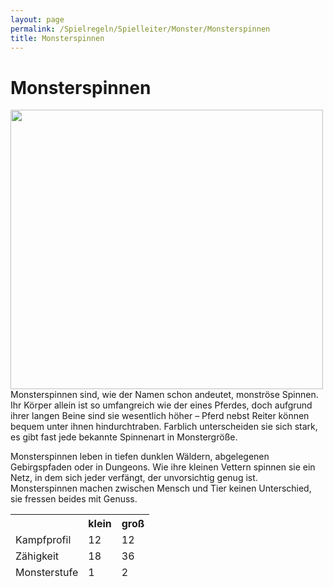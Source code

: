 ```yaml
---
layout: page
permalink: /Spielregeln/Spielleiter/Monster/Monsterspinnen
title: Monsterspinnen
---
```


# Monsterspinnen

<img alt="" height="447" src="{{ site.baseurl }}/assets/images/monster/monsterspinne.jpg" width="500" />
Monsterspinnen sind, wie der Namen schon andeutet, monströse Spinnen. Ihr Körper allein ist so umfangreich wie der eines Pferdes, doch aufgrund ihrer langen Beine sind sie wesentlich höher &ndash; Pferd nebst Reiter können bequem unter ihnen hindurchtraben. Farblich unterscheiden sie sich stark, es gibt fast jede bekannte Spinnenart in Monstergröße.

Monsterspinnen leben in tiefen dunklen Wäldern, abgelegenen Gebirgspfaden oder in Dungeons. Wie ihre kleinen Vettern spinnen sie ein Netz, in dem sich jeder verfängt, der unvorsichtig genug ist. Monsterspinnen machen zwischen Mensch und Tier keinen Unterschied, sie fressen beides mit Genuss.

<table>
<thead>
<tr><th> </th><th>klein</th><th>groß</th></tr>
<tr><td>Kampfprofil</td><td>12</td><td>12</td></tr>
<tr><td>Zähigkeit</td><td>18</td><td>36</td></tr>
<tr><td>Monsterstufe</td><td>1</td><td>2</td></tr>
</thead>
</table>
